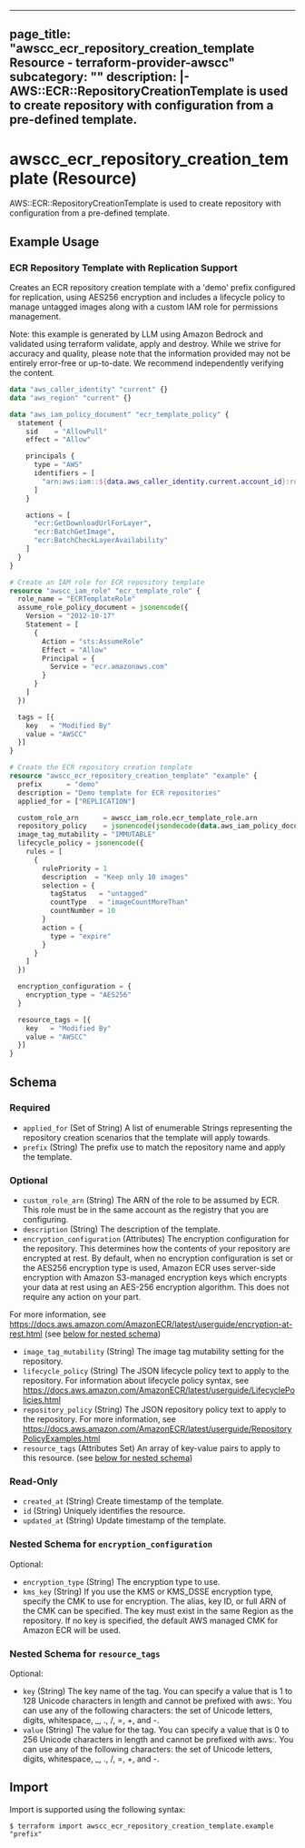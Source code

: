 
---
page_title: "awscc_ecr_repository_creation_template Resource - terraform-provider-awscc"
subcategory: ""
description: |-
  AWS::ECR::RepositoryCreationTemplate is used to create repository with configuration from a pre-defined template.
---

# awscc_ecr_repository_creation_template (Resource)

AWS::ECR::RepositoryCreationTemplate is used to create repository with configuration from a pre-defined template.

## Example Usage

### ECR Repository Template with Replication Support

Creates an ECR repository creation template with a 'demo' prefix configured for replication, using AES256 encryption and includes a lifecycle policy to manage untagged images along with a custom IAM role for permissions management.
                                
Note: this example is generated by LLM using Amazon Bedrock and validated using terraform validate, apply and destroy. While we strive for accuracy and quality, please note that the information provided may not be entirely error-free or up-to-date. We recommend independently verifying the content.

```terraform
data "aws_caller_identity" "current" {}
data "aws_region" "current" {}

data "aws_iam_policy_document" "ecr_template_policy" {
  statement {
    sid    = "AllowPull"
    effect = "Allow"

    principals {
      type = "AWS"
      identifiers = [
        "arn:aws:iam::${data.aws_caller_identity.current.account_id}:root"
      ]
    }

    actions = [
      "ecr:GetDownloadUrlForLayer",
      "ecr:BatchGetImage",
      "ecr:BatchCheckLayerAvailability"
    ]
  }
}

# Create an IAM role for ECR repository template
resource "awscc_iam_role" "ecr_template_role" {
  role_name = "ECRTemplateRole"
  assume_role_policy_document = jsonencode({
    Version = "2012-10-17"
    Statement = [
      {
        Action = "sts:AssumeRole"
        Effect = "Allow"
        Principal = {
          Service = "ecr.amazonaws.com"
        }
      }
    ]
  })

  tags = [{
    key   = "Modified By"
    value = "AWSCC"
  }]
}

# Create the ECR repository creation template
resource "awscc_ecr_repository_creation_template" "example" {
  prefix      = "demo"
  description = "Demo template for ECR repositories"
  applied_for = ["REPLICATION"]

  custom_role_arn      = awscc_iam_role.ecr_template_role.arn
  repository_policy    = jsonencode(jsondecode(data.aws_iam_policy_document.ecr_template_policy.json))
  image_tag_mutability = "IMMUTABLE"
  lifecycle_policy = jsonencode({
    rules = [
      {
        rulePriority = 1
        description  = "Keep only 10 images"
        selection = {
          tagStatus   = "untagged"
          countType   = "imageCountMoreThan"
          countNumber = 10
        }
        action = {
          type = "expire"
        }
      }
    ]
  })

  encryption_configuration = {
    encryption_type = "AES256"
  }

  resource_tags = [{
    key   = "Modified By"
    value = "AWSCC"
  }]
}
```

<!-- schema generated by tfplugindocs -->
## Schema

### Required

- `applied_for` (Set of String) A list of enumerable Strings representing the repository creation scenarios that the template will apply towards.
- `prefix` (String) The prefix use to match the repository name and apply the template.

### Optional

- `custom_role_arn` (String) The ARN of the role to be assumed by ECR. This role must be in the same account as the registry that you are configuring.
- `description` (String) The description of the template.
- `encryption_configuration` (Attributes) The encryption configuration for the repository. This determines how the contents of your repository are encrypted at rest. By default, when no encryption configuration is set or the AES256 encryption type is used, Amazon ECR uses server-side encryption with Amazon S3-managed encryption keys which encrypts your data at rest using an AES-256 encryption algorithm. This does not require any action on your part.

For more information, see https://docs.aws.amazon.com/AmazonECR/latest/userguide/encryption-at-rest.html (see [below for nested schema](#nestedatt--encryption_configuration))
- `image_tag_mutability` (String) The image tag mutability setting for the repository.
- `lifecycle_policy` (String) The JSON lifecycle policy text to apply to the repository. For information about lifecycle policy syntax, see https://docs.aws.amazon.com/AmazonECR/latest/userguide/LifecyclePolicies.html
- `repository_policy` (String) The JSON repository policy text to apply to the repository. For more information, see https://docs.aws.amazon.com/AmazonECR/latest/userguide/RepositoryPolicyExamples.html
- `resource_tags` (Attributes Set) An array of key-value pairs to apply to this resource. (see [below for nested schema](#nestedatt--resource_tags))

### Read-Only

- `created_at` (String) Create timestamp of the template.
- `id` (String) Uniquely identifies the resource.
- `updated_at` (String) Update timestamp of the template.

<a id="nestedatt--encryption_configuration"></a>
### Nested Schema for `encryption_configuration`

Optional:

- `encryption_type` (String) The encryption type to use.
- `kms_key` (String) If you use the KMS or KMS_DSSE encryption type, specify the CMK to use for encryption. The alias, key ID, or full ARN of the CMK can be specified. The key must exist in the same Region as the repository. If no key is specified, the default AWS managed CMK for Amazon ECR will be used.


<a id="nestedatt--resource_tags"></a>
### Nested Schema for `resource_tags`

Optional:

- `key` (String) The key name of the tag. You can specify a value that is 1 to 128 Unicode characters in length and cannot be prefixed with aws:. You can use any of the following characters: the set of Unicode letters, digits, whitespace, _, ., /, =, +, and -.
- `value` (String) The value for the tag. You can specify a value that is 0 to 256 Unicode characters in length and cannot be prefixed with aws:. You can use any of the following characters: the set of Unicode letters, digits, whitespace, _, ., /, =, +, and -.

## Import

Import is supported using the following syntax:

```shell
$ terraform import awscc_ecr_repository_creation_template.example "prefix"
```
